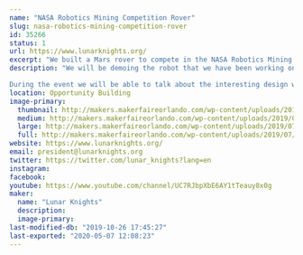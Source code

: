 ```yaml
---
name: "NASA Robotics Mining Competition Rover"
slug: nasa-robotics-mining-competition-rover
id: 35266
status: 1
url: https://www.lunarknights.org/
excerpt: "We built a Mars rover to compete in the NASA Robotics Mining Competition"
description: "We will be demoing the robot that we have been working on for the past year for the NASA Robotics Mining Competition. The robot is designed to traverse and mine the same soil simulant that NASA and builders of real extraterrestrial rovers use to test their robots that actually go to space. The robot is designed to be the closest you can get to a fully functional Mars Rover without actually going to Mars. 

During the event we will be able to talk about the interesting design work that our club has put into the robot, demonstrating prototype components that we 3D printed out of advanced filaments, and talking about what iterations we plan to implement leading up to when we compete in May."
location: Opportunity Building
image-primary:
  thumbnail: http://makers.makerfaireorlando.com/wp-content/uploads/2019/07/Robot_Render-150x150.jpg
  medium: http://makers.makerfaireorlando.com/wp-content/uploads/2019/07/Robot_Render-300x219.jpg
  large: http://makers.makerfaireorlando.com/wp-content/uploads/2019/07/Robot_Render-1024x747.jpg
  full: http://makers.makerfaireorlando.com/wp-content/uploads/2019/07/Robot_Render.jpg
website: https://www.lunarknights.org/
email: president@lunarknights.org
twitter: https://twitter.com/lunar_knights?lang=en
instagram: 
facebook: 
youtube: https://www.youtube.com/channel/UC7RJbpXbE6AY1tTeauy8x0g
maker:
  name: "Lunar Knights"
  description:
  image-primary: 
last-modified-db: "2019-10-26 17:45:27"
last-exported: "2020-05-07 12:08:23"
---
```

